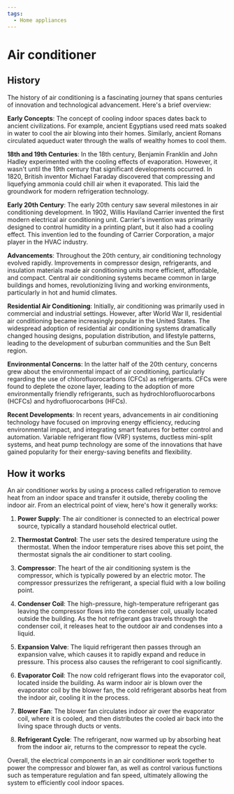 ```yaml
---
tags:
  - Home appliances
---
```


# Air conditioner

## History

The history of air conditioning is a fascinating journey that spans centuries of innovation and technological advancement. Here's a brief overview:

**Early Concepts**: The concept of cooling indoor spaces dates back to ancient civilizations. For example, ancient Egyptians used reed mats soaked in water to cool the air blowing into their homes. Similarly, ancient Romans circulated aqueduct water through the walls of wealthy homes to cool them.

**18th and 19th Centuries**: In the 18th century, Benjamin Franklin and John Hadley experimented with the cooling effects of evaporation. However, it wasn't until the 19th century that significant developments occurred. In 1820, British inventor Michael Faraday discovered that compressing and liquefying ammonia could chill air when it evaporated. This laid the groundwork for modern refrigeration technology.

**Early 20th Century**: The early 20th century saw several milestones in air conditioning development. In 1902, Willis Haviland Carrier invented the first modern electrical air conditioning unit. Carrier's invention was primarily designed to control humidity in a printing plant, but it also had a cooling effect. This invention led to the founding of Carrier Corporation, a major player in the HVAC industry.

**Advancements**: Throughout the 20th century, air conditioning technology evolved rapidly. Improvements in compressor design, refrigerants, and insulation materials made air conditioning units more efficient, affordable, and compact. Central air conditioning systems became common in large buildings and homes, revolutionizing living and working environments, particularly in hot and humid climates.

**Residential Air Conditioning**: Initially, air conditioning was primarily used in commercial and industrial settings. However, after World War II, residential air conditioning became increasingly popular in the United States. The widespread adoption of residential air conditioning systems dramatically changed housing designs, population distribution, and lifestyle patterns, leading to the development of suburban communities and the Sun Belt region.

**Environmental Concerns**: In the latter half of the 20th century, concerns grew about the environmental impact of air conditioning, particularly regarding the use of chlorofluorocarbons (CFCs) as refrigerants. CFCs were found to deplete the ozone layer, leading to the adoption of more environmentally friendly refrigerants, such as hydrochlorofluorocarbons (HCFCs) and hydrofluorocarbons (HFCs).

**Recent Developments**: In recent years, advancements in air conditioning technology have focused on improving energy efficiency, reducing environmental impact, and integrating smart features for better control and automation. Variable refrigerant flow (VRF) systems, ductless mini-split systems, and heat pump technology are some of the innovations that have gained popularity for their energy-saving benefits and flexibility.

## How it works

An air conditioner works by using a process called refrigeration to remove heat from an indoor space and transfer it outside, thereby cooling the indoor air. From an electrical point of view, here's how it generally works:

1. **Power Supply**: The air conditioner is connected to an electrical power source, typically a standard household electrical outlet.

2. **Thermostat Control**: The user sets the desired temperature using the thermostat. When the indoor temperature rises above this set point, the thermostat signals the air conditioner to start cooling.

3. **Compressor**: The heart of the air conditioning system is the compressor, which is typically powered by an electric motor. The compressor pressurizes the refrigerant, a special fluid with a low boiling point.

4. **Condenser Coil**: The high-pressure, high-temperature refrigerant gas leaving the compressor flows into the condenser coil, usually located outside the building. As the hot refrigerant gas travels through the condenser coil, it releases heat to the outdoor air and condenses into a liquid.

5. **Expansion Valve**: The liquid refrigerant then passes through an expansion valve, which causes it to rapidly expand and reduce in pressure. This process also causes the refrigerant to cool significantly.

6. **Evaporator Coil**: The now cold refrigerant flows into the evaporator coil, located inside the building. As warm indoor air is blown over the evaporator coil by the blower fan, the cold refrigerant absorbs heat from the indoor air, cooling it in the process.

7. **Blower Fan**: The blower fan circulates indoor air over the evaporator coil, where it is cooled, and then distributes the cooled air back into the living space through ducts or vents.

8. **Refrigerant Cycle**: The refrigerant, now warmed up by absorbing heat from the indoor air, returns to the compressor to repeat the cycle.

Overall, the electrical components in an air conditioner work together to power the compressor and blower fan, as well as control various functions such as temperature regulation and fan speed, ultimately allowing the system to efficiently cool indoor spaces.